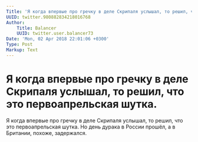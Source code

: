 ```yaml
---
Title: 'Я когда впервые про гречку в деле Скрипаля услышал, то решил, что это первоапрельская шутка.'
UUID: twitter.980882834218016768
Author:
    Title: Balancer
    UUID: twitter.user.balancer73
Date: 'Mon, 02 Apr 2018 22:01:06 +0300'
Type: Post
Markup: Text
---
```


# Я когда впервые про гречку в деле Скрипаля услышал, то решил, что это первоапрельская шутка.

Я когда впервые про гречку в деле Скрипаля услышал, то
решил, что это первоапрельская шутка. Но день дурака в
России прошёл, а в Британии, похоже, задержался.